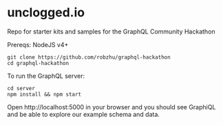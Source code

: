 # unclogged.io
Repo for starter kits and samples for the GraphQL Community Hackathon

Prereqs: NodeJS v4+

```
git clone https://github.com/robzhu/graphql-hackathon
cd graphql-hackathon
```

To run the GraphQL server:

```
cd server
npm install && npm start
```
Open http://localhost:5000 in your browser and you should see GraphiQL and be able to explore our example schema and data.
